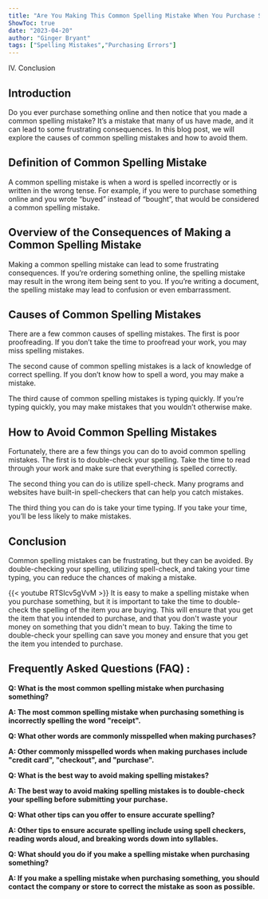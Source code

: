 ```yaml
---
title: "Are You Making This Common Spelling Mistake When You Purchase Something?"
ShowToc: true 
date: "2023-04-20"
author: "Ginger Bryant" 
tags: ["Spelling Mistakes","Purchasing Errors"]
---
```

IV. Conclusion

## Introduction

Do you ever purchase something online and then notice that you made a common spelling mistake? It’s a mistake that many of us have made, and it can lead to some frustrating consequences. In this blog post, we will explore the causes of common spelling mistakes and how to avoid them.

## Definition of Common Spelling Mistake

A common spelling mistake is when a word is spelled incorrectly or is written in the wrong tense. For example, if you were to purchase something online and you wrote “buyed” instead of “bought”, that would be considered a common spelling mistake.

## Overview of the Consequences of Making a Common Spelling Mistake

Making a common spelling mistake can lead to some frustrating consequences. If you’re ordering something online, the spelling mistake may result in the wrong item being sent to you. If you’re writing a document, the spelling mistake may lead to confusion or even embarrassment.

## Causes of Common Spelling Mistakes

There are a few common causes of spelling mistakes. The first is poor proofreading. If you don’t take the time to proofread your work, you may miss spelling mistakes.

The second cause of common spelling mistakes is a lack of knowledge of correct spelling. If you don’t know how to spell a word, you may make a mistake.

The third cause of common spelling mistakes is typing quickly. If you’re typing quickly, you may make mistakes that you wouldn’t otherwise make.

## How to Avoid Common Spelling Mistakes

Fortunately, there are a few things you can do to avoid common spelling mistakes. The first is to double-check your spelling. Take the time to read through your work and make sure that everything is spelled correctly.

The second thing you can do is utilize spell-check. Many programs and websites have built-in spell-checkers that can help you catch mistakes.

The third thing you can do is take your time typing. If you take your time, you’ll be less likely to make mistakes.

## Conclusion

Common spelling mistakes can be frustrating, but they can be avoided. By double-checking your spelling, utilizing spell-check, and taking your time typing, you can reduce the chances of making a mistake.

{{< youtube RTSIcv5gVvM >}} 
It is easy to make a spelling mistake when you purchase something, but it is important to take the time to double-check the spelling of the item you are buying. This will ensure that you get the item that you intended to purchase, and that you don't waste your money on something that you didn't mean to buy. Taking the time to double-check your spelling can save you money and ensure that you get the item you intended to purchase.

## Frequently Asked Questions (FAQ) :
**Q: What is the most common spelling mistake when purchasing something?**

**A: The most common spelling mistake when purchasing something is incorrectly spelling the word "receipt".**

**Q: What other words are commonly misspelled when making purchases?**

**A: Other commonly misspelled words when making purchases include "credit card", "checkout", and "purchase".**

**Q: What is the best way to avoid making spelling mistakes?**

**A: The best way to avoid making spelling mistakes is to double-check your spelling before submitting your purchase.**

**Q: What other tips can you offer to ensure accurate spelling?**

**A: Other tips to ensure accurate spelling include using spell checkers, reading words aloud, and breaking words down into syllables.**

**Q: What should you do if you make a spelling mistake when purchasing something?**

**A: If you make a spelling mistake when purchasing something, you should contact the company or store to correct the mistake as soon as possible.**






